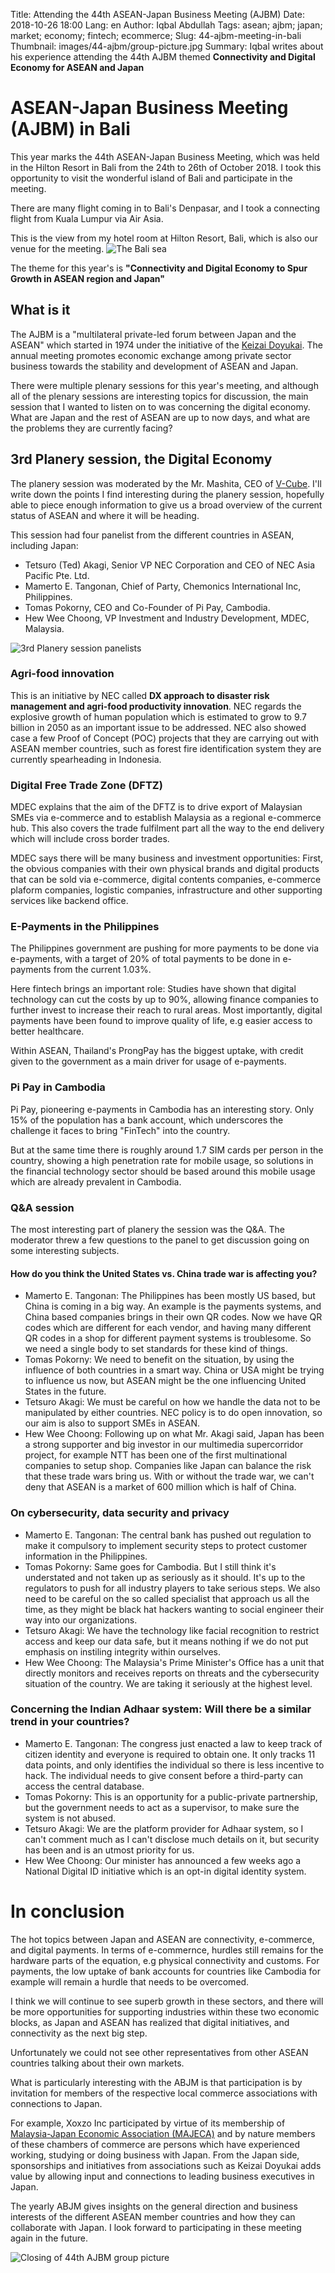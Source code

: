 Title: Attending the 44th ASEAN-Japan Business Meeting (AJBM)
Date: 2018-10-26 18:00
Lang: en
Author: Iqbal Abdullah
Tags: asean; ajbm; japan; market; economy; fintech; ecommerce;
Slug: 44-ajbm-meeting-in-bali
Thumbnail: images/44-ajbm/group-picture.jpg
Summary: Iqbal writes about his experience attending the 44th AJBM themed **Connectivity and Digital Economy for ASEAN and Japan**

# ASEAN-Japan Business Meeting (AJBM) in Bali

This year marks the 44th ASEAN-Japan Business Meeting, which was held in the
Hilton Resort in Bali from the 24th to 26th of October 2018. I took this opportunity to visit
the wonderful island of Bali and participate in the meeting.

There are many flight coming in to Bali's Denpasar, and I took a connecting flight from
Kuala Lumpur via Air Asia.

This is the view from my hotel room at Hilton Resort, Bali, which is also our
venue for the meeting.
![The Bali sea](/images/44-ajbm/bali-sea.jpg)

The theme for this year's is **"Connectivity and Digital Economy to Spur Growth in
ASEAN region and Japan"**

## What is it

The AJBM is a "multilateral private-led forum between Japan and the ASEAN" which started in
1974 under the initiative of the [Keizai Doyukai](https://www.doyukai.or.jp/). The annual meeting
promotes economic exchange among private sector business towards the stability and development
of ASEAN and Japan.

There were multiple plenary sessions for this year's meeting, and although all of the plenary
sessions are interesting topics for discussion, the main session that I wanted to listen on to
was concerning the digital economy. What are Japan and the rest of ASEAN are up to now days,
and what are the problems they are currently facing?

## 3rd Planery session, the Digital Economy

The planery session was moderated by the Mr. Mashita, CEO of [V-Cube](https://jp.vcube.com/).
I'll write down the points I find interesting during the planery session, hopefully able
to piece enough information to give us a broad overview of the current status of ASEAN
and where it will be heading.

This session had four panelist from the different countries in ASEAN, including Japan:

* Tetsuro (Ted) Akagi, Senior VP NEC Corporation and CEO of NEC Asia Pacific Pte. Ltd.
* Mamerto E. Tangonan, Chief of Party, Chemonics International Inc, Philippines.
* Tomas Pokorny, CEO and Co-Founder of Pi Pay, Cambodia.
* Hew Wee Choong, VP Investment and Industry Development, MDEC, Malaysia.

![3rd Planery session panelists](/images/44-ajbm/panelist.jpg)

### Agri-food innovation

This is an initiative by NEC called **DX approach to disaster risk management and
agri-food productivity innovation**. NEC regards the explosive growth of human population
which is estimated to grow to 9.7 billion in 2050 as an important issue to be
addressed. NEC also showed case a few Proof of Concept (POC) projects that they
are carrying out with ASEAN member countries, such as forest fire identification
system they are currently spearheading in Indonesia.

### Digital Free Trade Zone (DFTZ)

MDEC explains that the aim of the DFTZ is to drive export of Malaysian SMEs via
e-commerce and to establish Malaysia as a regional e-commerce hub. This also covers the
trade fulfilment part all the way to the end delivery which will include cross border trades.

MDEC says there will be many business and investment opportunities: First, the obvious
companies with their own physical brands and digital products that can be sold via e-commerce,
digital contents companies, e-commerce plaform companies, logistic companies, infrastructure
and other supporting services like backend office.

### E-Payments in the Philippines

The Philippines government are pushing for more payments to be done via
e-payments, with a target of 20% of total payments to be done in e-payments from
the current 1.03%.

Here fintech brings an important role: Studies have shown that digital technology
can cut the costs by up to 90%, allowing finance companies to further invest to
increase their reach to rural areas. Most importantly, digital payments have
been found to improve quality of life, e.g easier access to better healthcare.

Within ASEAN, Thailand's ProngPay has the biggest uptake, with credit given to
the government as a main driver for usage of e-payments.

### Pi Pay in Cambodia

Pi Pay, pioneering e-payments in Cambodia has an interesting story. Only 15% of the
population has a bank account, which underscores the challenge it faces to bring "FinTech"
into the country.

But at the same time there is roughly around 1.7 SIM cards per person in the country, showing
a high penetration rate for mobile usage, so solutions in the financial
technology sector should be based around this mobile usage which are already
prevalent in Cambodia.

### Q&A session

The most interesting part of planery the session was the Q&A. The moderator threw a few
questions to the panel to get discussion going on some interesting subjects.

#### How do you think the United States vs. China trade war is affecting you?

* Mamerto E. Tangonan: The Philippines has been mostly US based, but China is coming in a
 big way. An example is the payments systems, and China based companies brings in their
 own QR codes. Now we have QR codes which are different for each vendor, and having many
 different QR codes in a shop for different payment systems is troublesome. So we need a single body
 to set standards for these kind of things.
* Tomas Pokorny: We need to benefit on the situation, by using the influence of both countries
 in a smart way. China or USA might be trying to influence us now, but ASEAN might be the one
 influencing United States in the future.
* Tetsuro Akagi: We must be careful on how we handle the data not to be manipulated by either countries.
 NEC policy is to do open innovation, so our aim is also to support SMEs in ASEAN.
* Hew Wee Choong: Following up on what Mr. Akagi said, Japan has been a strong supporter and
 big investor in our multimedia supercorridor project, for example NTT has been one of the first multinational
 companies to setup shop. Companies like Japan can balance the risk that these trade wars bring us.
 With or without the trade war, we can't deny that ASEAN is a market of 600 million which is half of China.

### On cybersecurity, data security and privacy

* Mamerto E. Tangonan: The central bank has pushed out regulation to make it compulsory
 to implement security steps to protect customer information in the Philippines.
* Tomas Pokorny: Same goes for Cambodia. But I still think it's understated and not taken up
 as seriously as it should. It's up to the regulators to push for all industry players to take serious steps.
 We also need to be careful on the so called specialist that approach us all the time, as
 they might be black hat hackers wanting to social engineer their way into our organizations.
* Tetsuro Akagi: We have the technology like facial recognition to restrict access and keep our data safe,
 but it means nothing if we do not put emphasis on instiling integrity within
 ourselves.
* Hew Wee Choong: The Malaysia's Prime Minister's Office has a unit that
  directly monitors and receives reports on threats and the cybersecurity
  situation of the country. We are taking it seriously at the highest level.

### Concerning the Indian Adhaar system: Will there be a similar trend in your countries?

* Mamerto E. Tangonan: The congress just enacted a law to keep track of citizen identity and everyone
 is required to obtain one. It only tracks 11 data points, and only identifies
 the individual so there is less incentive to hack. The individual needs to give
 consent before a third-party can access the central database.
* Tomas Pokorny: This is an opportunity for a public-private partnership, but the government
 needs to act as a supervisor, to make sure the system is not abused.
* Tetsuro Akagi: We are the platform provider for Adhaar system, so I can't comment much as I can't
 disclose much details on it, but security has been and is an utmost priority
 for us.
* Hew Wee Choong: Our minister has announced a few weeks ago a National Digital ID initiative
 which is an opt-in digital identity system.

# In conclusion

The hot topics between Japan and ASEAN are connectivity, e-commerce, and digital payments.
In terms of e-commernce, hurdles still remains for the hardware parts of the equation,
e.g physical connectivity and customs. For payments, the low uptake of bank accounts for countries
like Cambodia for example will remain a hurdle that needs to be overcomed.

I think we will continue to see superb growth in these sectors, and there will be more opportunities
for supporting industries within these two economic blocks, as Japan and ASEAN has realized
that digital initiatives, and connectivity as the next big step.

Unfortunately we could not see other representatives from other ASEAN countries talking about
their own markets.

What is particularly interesting with the ABJM is that participation is by
invitation for members of the respective local commerce associations with
connections to Japan.

For example, Xoxzo Inc participated by virtue of its membership of
[Malaysia-Japan Economic Association (MAJECA)](https://majeca.org/about/) and by
nature members of these chambers of commerce are persons which have experienced
working, studying or doing business with Japan. From the Japan side,
sponsorships and initiatives from associations such as Keizai Doyukai
adds value by allowing input and connections to leading business executives in Japan.

The yearly ABJM gives insights on the general direction and business interests of the
different ASEAN member countries and how they can collaborate with Japan. I look
forward to participating in these meeting again in the future.

![Closing of 44th AJBM group picture](/images/44-ajbm/group-picture.jpg)
